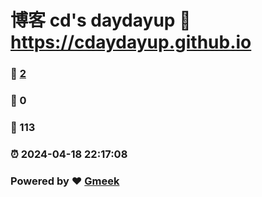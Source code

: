 # 博客 cd's daydayup :link: https://cdaydayup.github.io 
### :page_facing_up: [2](https://cdaydayup.github.io/tag.html) 
### :speech_balloon: 0 
### :hibiscus: 113 
### :alarm_clock: 2024-04-18 22:17:08 
### Powered by :heart: [Gmeek](https://github.com/Meekdai/Gmeek)
